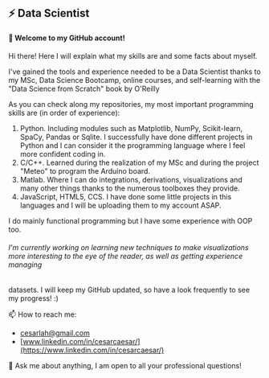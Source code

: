 ## ⚡ Data Scientist
#### 👋 Welcome to my GitHub account!

Hi there! Here I will explain what my skills are and some facts about myself.

I've gained the tools and experience needed to be a Data Scientist thanks to my MSc, Data Science Bootcamp, online courses, and self-learning with the "Data Science from Scratch" book by O'Reilly

As you can check along my repositories, my most important programming skills are (in order of experience):
1. Python. Including modules such as Matplotlib, NumPy, Scikit-learn, SpaCy, Pandas or Sqlite. I successfully have done different projects in Python and I can consider it the programming language where I feel more confident coding in.
2. C/C++. Learned during the realization of my MSc and during the project "Meteo" to program the Arduino board.
3. Matlab. Where I can do integrations, derivations, visualizations and many other things thanks to the numerous toolboxes they provide.
4. JavaScript, HTML5, CCS. I have done some little projects in this languages and I will be uploading them to my account ASAP.

I do mainly functional programming but I have some experience with OOP too.

###### I'm currently working on learning new techniques to make visualizations more interesting to the eye of the reader, as well as getting experience managing 
datasets. I will keep my GitHub updated, so have a look frequently to see my progress! :)

📫 How to reach me:
* cesarlah@gmail.com
* [www.linkedin.com/in/cesarcaesar/](https://www.linkedin.com/in/cesarcaesar/)

💬 Ask me about anything, I am open to all your professional questions!



<!--
**CesarLah/CesarLah** is a ✨ _special_ ✨ repository because its `README.md` (this file) appears on your GitHub profile.

Here are some ideas to get you started:

- 🔭 I’m currently working on ...
- 🌱 I’m currently learning ...
- 👯 I’m looking to collaborate on ...
- 🤔 I’m looking for help with ...
- 💬 Ask me about ...
- 📫 How to reach me: ...
- 😄 Pronouns: ...
- ⚡ Fun fact: ...
-->

